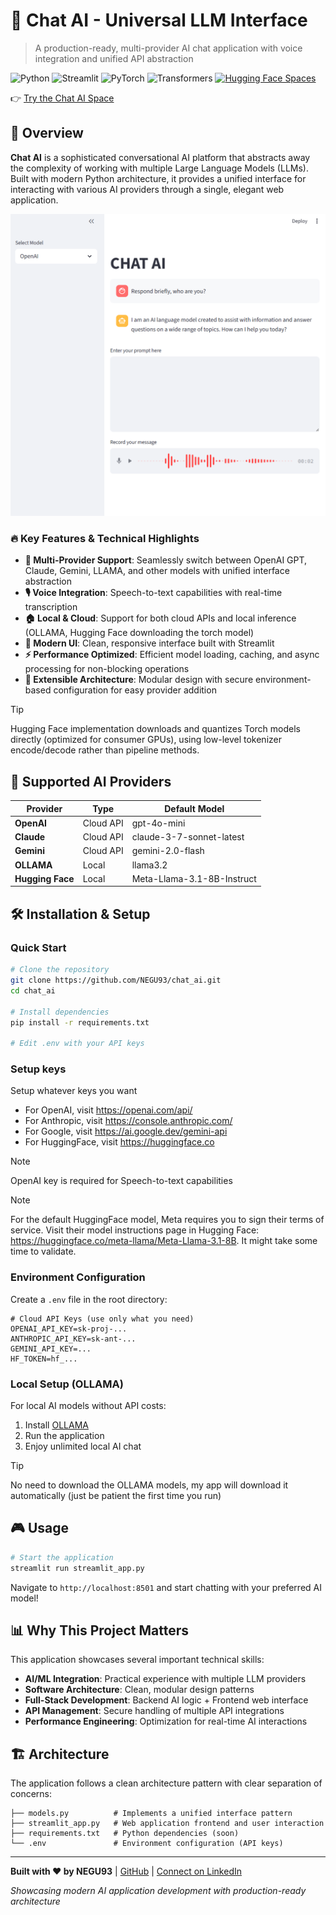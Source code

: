 # 🤖 Chat AI - Universal LLM Interface

> A production-ready, multi-provider AI chat application with voice integration and unified API abstraction

![Python](https://img.shields.io/badge/python-3.8+-blue.svg)
![Streamlit](https://img.shields.io/badge/streamlit-1.28+-red.svg)
![PyTorch](https://img.shields.io/badge/PyTorch-2.0+-orange.svg)
![Transformers](https://img.shields.io/badge/🤗_Transformers-4.30+-yellow.svg)
[![Hugging Face Spaces](https://img.shields.io/badge/HuggingFace-Spaces-blue?logo=huggingface)](https://huggingface.co/spaces/NEGU93/chat_ai)

👉 [Try the Chat AI Space](https://huggingface.co/spaces/NEGU93/chat_ai)

## 🎯 Overview

**Chat AI** is a sophisticated conversational AI platform that abstracts away the complexity of working with multiple Large Language Models (LLMs). Built with modern Python architecture, it provides a unified interface for interacting with various AI providers through a single, elegant web application.

![UI](static/Screenshot.png)

### 🔥 Key Features & Technical Highlights

- **🔄 Multi-Provider Support**: Seamlessly switch between OpenAI GPT, Claude, Gemini, LLAMA, and other models with unified interface abstraction
- **🎙️ Voice Integration**: Speech-to-text capabilities with real-time transcription
- **🏠 Local & Cloud**: Support for both cloud APIs and local inference (OLLAMA, Hugging Face downloading the torch model)
- **🎨 Modern UI**: Clean, responsive interface built with Streamlit
- **⚡ Performance Optimized**: Efficient model loading, caching, and async processing for non-blocking operations
- **🔧 Extensible Architecture**: Modular design with secure environment-based configuration for easy provider addition

> [!TIP]
> Hugging Face implementation downloads and quantizes Torch models directly (optimized for consumer GPUs), using low-level tokenizer encode/decode rather than pipeline methods.

## 🚀 Supported AI Providers

| Provider | Type | Default Model |
|----------|------|----------|
| **OpenAI** | Cloud API | gpt-4o-mini |
| **Claude** | Cloud API | claude-3-7-sonnet-latest |
| **Gemini** | Cloud API | gemini-2.0-flash |
| **OLLAMA** | Local | llama3.2 |
| **Hugging Face** | Local | Meta-Llama-3.1-8B-Instruct |

## 🛠️ Installation & Setup

### Quick Start

```bash
# Clone the repository
git clone https://github.com/NEGU93/chat_ai.git
cd chat_ai

# Install dependencies
pip install -r requirements.txt

# Edit .env with your API keys
```

### Setup keys

Setup whatever keys you want

- For OpenAI, visit https://openai.com/api/
- For Anthropic, visit https://console.anthropic.com/
- For Google, visit https://ai.google.dev/gemini-api
- For HuggingFace, visit https://huggingface.co

> [!NOTE]
> OpenAI key is required for Speech-to-text capabilities

> [!NOTE]
> For the default HuggingFace model, Meta requires you to sign their terms of service. Visit their model instructions page in Hugging Face: https://huggingface.co/meta-llama/Meta-Llama-3.1-8B. It might take some time to validate.

### Environment Configuration

Create a `.env` file in the root directory:

```env
# Cloud API Keys (use only what you need)
OPENAI_API_KEY=sk-proj-...
ANTHROPIC_API_KEY=sk-ant-...
GEMINI_API_KEY=...
HF_TOKEN=hf_...
```

### Local Setup (OLLAMA)

For local AI models without API costs:

1. Install [OLLAMA](https://ollama.com/)
2. Run the application
3. Enjoy unlimited local AI chat

> [!TIP]
> No need to download the OLLAMA models, my app will download it automatically (just be patient the first time you run)

## 🎮 Usage

```bash
# Start the application
streamlit run streamlit_app.py
```

Navigate to `http://localhost:8501` and start chatting with your preferred AI model!

## 📊 Why This Project Matters

This application showcases several important technical skills:

- **AI/ML Integration**: Practical experience with multiple LLM providers
- **Software Architecture**: Clean, modular design patterns
- **Full-Stack Development**: Backend AI logic + Frontend web interface
- **API Management**: Secure handling of multiple API integrations
- **Performance Engineering**: Optimization for real-time AI interactions

## 🏗️ Architecture

The application follows a clean architecture pattern with clear separation of concerns:

```
├── models.py          # Implements a unified interface pattern
├── streamlit_app.py   # Web application frontend and user interaction
├── requirements.txt   # Python dependencies (soon)
└── .env               # Environment configuration (API keys)
```

---

**Built with ❤️ by NEGU93** | [GitHub](https://github.com/NEGU93) | [Connect on LinkedIn](https://linkedin.com/in/your-profile)

*Showcasing modern AI application development with production-ready architecture*
